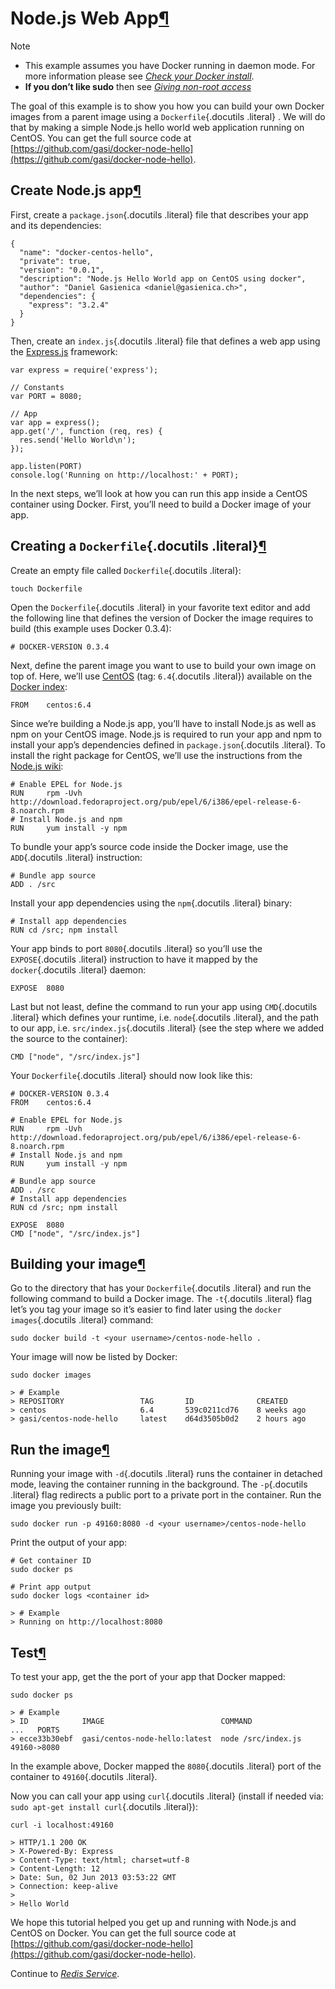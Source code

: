 Node.js Web App[¶](#node-js-web-app "Permalink to this headline")
=================================================================

Note

-   This example assumes you have Docker running in daemon mode. For
    more information please see [*Check your Docker
    install*](../hello_world/#running-examples).
-   **If you don’t like sudo** then see [*Giving non-root
    access*](../../installation/binaries/#dockergroup)

The goal of this example is to show you how you can build your own
Docker images from a parent image using a `Dockerfile`{.docutils
.literal} . We will do that by making a simple Node.js hello world web
application running on CentOS. You can get the full source code at
[https://github.com/gasi/docker-node-hello](https://github.com/gasi/docker-node-hello).

Create Node.js app[¶](#create-node-js-app "Permalink to this headline")
-----------------------------------------------------------------------

First, create a `package.json`{.docutils .literal} file that describes
your app and its dependencies:

    {
      "name": "docker-centos-hello",
      "private": true,
      "version": "0.0.1",
      "description": "Node.js Hello World app on CentOS using docker",
      "author": "Daniel Gasienica <daniel@gasienica.ch>",
      "dependencies": {
        "express": "3.2.4"
      }
    }

Then, create an `index.js`{.docutils .literal} file that defines a web
app using the [Express.js](http://expressjs.com/) framework:

    var express = require('express');

    // Constants
    var PORT = 8080;

    // App
    var app = express();
    app.get('/', function (req, res) {
      res.send('Hello World\n');
    });

    app.listen(PORT)
    console.log('Running on http://localhost:' + PORT);

In the next steps, we’ll look at how you can run this app inside a
CentOS container using Docker. First, you’ll need to build a Docker
image of your app.

Creating a `Dockerfile`{.docutils .literal}[¶](#creating-a-dockerfile "Permalink to this headline")
---------------------------------------------------------------------------------------------------

Create an empty file called `Dockerfile`{.docutils .literal}:

    touch Dockerfile

Open the `Dockerfile`{.docutils .literal} in your favorite text editor
and add the following line that defines the version of Docker the image
requires to build (this example uses Docker 0.3.4):

    # DOCKER-VERSION 0.3.4

Next, define the parent image you want to use to build your own image on
top of. Here, we’ll use [CentOS](https://index.docker.io/_/centos/)
(tag: `6.4`{.docutils .literal}) available on the [Docker
index](https://index.docker.io/):

    FROM    centos:6.4

Since we’re building a Node.js app, you’ll have to install Node.js as
well as npm on your CentOS image. Node.js is required to run your app
and npm to install your app’s dependencies defined in
`package.json`{.docutils .literal}. To install the right package for
CentOS, we’ll use the instructions from the [Node.js
wiki](https://github.com/joyent/node/wiki/Installing-Node.js-via-package-manager#rhelcentosscientific-linux-6):

    # Enable EPEL for Node.js
    RUN     rpm -Uvh http://download.fedoraproject.org/pub/epel/6/i386/epel-release-6-8.noarch.rpm
    # Install Node.js and npm
    RUN     yum install -y npm

To bundle your app’s source code inside the Docker image, use the
`ADD`{.docutils .literal} instruction:

    # Bundle app source
    ADD . /src

Install your app dependencies using the `npm`{.docutils .literal}
binary:

    # Install app dependencies
    RUN cd /src; npm install

Your app binds to port `8080`{.docutils .literal} so you’ll use the
`EXPOSE`{.docutils .literal} instruction to have it mapped by the
`docker`{.docutils .literal} daemon:

    EXPOSE  8080

Last but not least, define the command to run your app using
`CMD`{.docutils .literal} which defines your runtime, i.e.
`node`{.docutils .literal}, and the path to our app, i.e.
`src/index.js`{.docutils .literal} (see the step where we added the
source to the container):

    CMD ["node", "/src/index.js"]

Your `Dockerfile`{.docutils .literal} should now look like this:

    # DOCKER-VERSION 0.3.4
    FROM    centos:6.4

    # Enable EPEL for Node.js
    RUN     rpm -Uvh http://download.fedoraproject.org/pub/epel/6/i386/epel-release-6-8.noarch.rpm
    # Install Node.js and npm
    RUN     yum install -y npm

    # Bundle app source
    ADD . /src
    # Install app dependencies
    RUN cd /src; npm install

    EXPOSE  8080
    CMD ["node", "/src/index.js"]

Building your image[¶](#building-your-image "Permalink to this headline")
-------------------------------------------------------------------------

Go to the directory that has your `Dockerfile`{.docutils .literal} and
run the following command to build a Docker image. The `-t`{.docutils
.literal} flag let’s you tag your image so it’s easier to find later
using the `docker images`{.docutils .literal} command:

    sudo docker build -t <your username>/centos-node-hello .

Your image will now be listed by Docker:

    sudo docker images

    > # Example
    > REPOSITORY                 TAG       ID              CREATED
    > centos                     6.4       539c0211cd76    8 weeks ago
    > gasi/centos-node-hello     latest    d64d3505b0d2    2 hours ago

Run the image[¶](#run-the-image "Permalink to this headline")
-------------------------------------------------------------

Running your image with `-d`{.docutils .literal} runs the container in
detached mode, leaving the container running in the background. The
`-p`{.docutils .literal} flag redirects a public port to a private port
in the container. Run the image you previously built:

    sudo docker run -p 49160:8080 -d <your username>/centos-node-hello

Print the output of your app:

    # Get container ID
    sudo docker ps

    # Print app output
    sudo docker logs <container id>

    > # Example
    > Running on http://localhost:8080

Test[¶](#test "Permalink to this headline")
-------------------------------------------

To test your app, get the the port of your app that Docker mapped:

    sudo docker ps

    > # Example
    > ID            IMAGE                          COMMAND              ...   PORTS
    > ecce33b30ebf  gasi/centos-node-hello:latest  node /src/index.js         49160->8080

In the example above, Docker mapped the `8080`{.docutils .literal} port
of the container to `49160`{.docutils .literal}.

Now you can call your app using `curl`{.docutils .literal} (install if
needed via: `sudo apt-get install curl`{.docutils .literal}):

    curl -i localhost:49160

    > HTTP/1.1 200 OK
    > X-Powered-By: Express
    > Content-Type: text/html; charset=utf-8
    > Content-Length: 12
    > Date: Sun, 02 Jun 2013 03:53:22 GMT
    > Connection: keep-alive
    >
    > Hello World

We hope this tutorial helped you get up and running with Node.js and
CentOS on Docker. You can get the full source code at
[https://github.com/gasi/docker-node-hello](https://github.com/gasi/docker-node-hello).

Continue to [*Redis
Service*](../running_redis_service/#running-redis-service).
